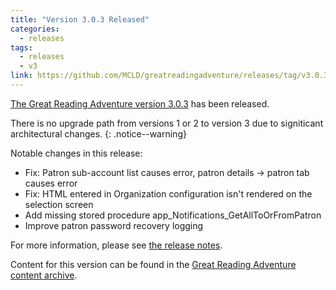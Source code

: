 ```yaml
---
title: "Version 3.0.3 Released"
categories:
  - releases
tags:
  - releases
  - v3
link: https://github.com/MCLD/greatreadingadventure/releases/tag/v3.0.3
---
```


[The Great Reading Adventure version 3.0.3](https://github.com/MCLD/greatreadingadventure/releases/tag/v3.0.3) has been released.

There is no upgrade path from versions 1 or 2 to version 3 due to signiticant architectural changes.
{: .notice--warning}

Notable changes in this release:

- Fix: Patron sub-account list causes error, patron details -> patron tab causes error
- Fix: HTML entered in Organization configuration isn't rendered on the selection screen
- Add missing stored procedure app_Notifications_GetAllToOrFromPatron
- Improve patron password recovery logging

For more information, please see [the release notes](https://github.com/MCLD/greatreadingadventure/releases/tag/v3.0.3).

Content for this version can be found in the [Great Reading Adventure content archive](https://mcld.github.io/old-gra-content/).
